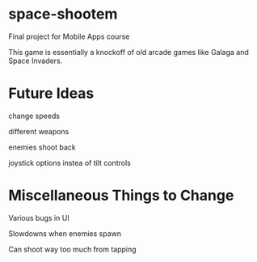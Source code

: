 # space-shootem
Final project for Mobile Apps course

This game is essentially a knockoff of old arcade games like Galaga and Space Invaders.

# Future Ideas
change speeds

different weapons

enemies shoot back

joystick options instea of tilt controls

# Miscellaneous Things to Change
Various bugs in UI

Slowdowns when enemies spawn

Can shoot way too much from tapping

